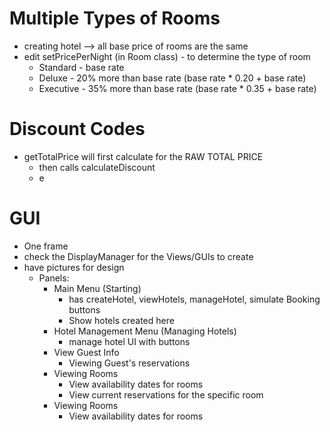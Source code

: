 # Multiple Types of Rooms
- creating hotel --> all base price of rooms are the same
- edit setPricePerNight (in Room class) - to determine the type of room
  - Standard - base rate
  - Deluxe - 20% more than base rate (base rate * 0.20 + base rate)
  - Executive - 35% more than base rate (base rate * 0.35 + base rate)

# Discount Codes
- getTotalPrice will first calculate for the RAW TOTAL PRICE
  - then calls calculateDiscount
  - e


# GUI
- One frame
- check the DisplayManager for the Views/GUIs to create
- have pictures for design
  - Panels:
    - Main Menu (Starting) 
      - has createHotel, viewHotels, manageHotel, simulate Booking buttons
      - Show hotels created here
    - Hotel Management Menu (Managing Hotels) 
      - manage hotel UI with buttons
    - View Guest Info
      - Viewing Guest's reservations
    - Viewing Rooms
      - View availability dates for rooms
      - View current reservations for the specific room
    - Viewing Rooms
      - View availability dates for rooms
